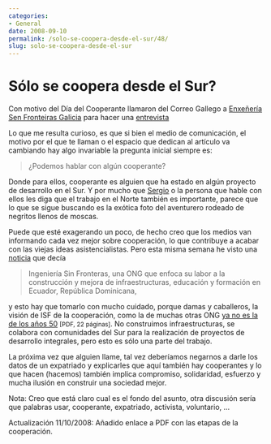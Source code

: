 ```yaml
---
categories:
- General
date: 2008-09-10
permalink: /solo-se-coopera-desde-el-sur/48/
slug: solo-se-coopera-desde-el-sur
---
```


# Sólo se coopera desde el Sur?

Con motivo del Día del Cooperante llamaron del Correo Gallego a [Enxeñería Sen Fronteiras Galicia](http://esfgalicia.blogspot.com/) para hacer una [entrevista](http://www.elcorreogallego.es/index.php?idMenu=130&idNoticia=340802)

Lo que me resulta curioso, es que si bien el medio de comunicación, el motivo por el que te llaman o el espacio que dedican al artículo va cambiando hay algo invariable la pregunta inicial siempre es:

> ¿Podemos hablar con algún cooperante?

 Donde para ellos, cooperante es alguien que ha estado en algún proyecto de desarrollo en el Sur. Y por mucho que [Sergio](http://covadameiga.blogspot.com/) o la persona que hable con ellos les diga que el trabajo en el Norte también es importante, parece que lo que se sigue buscando es la exótica foto del aventurero rodeado de negritos llenos de moscas.

Puede que esté exagerando un poco, de hecho creo que los medios van informando cada vez mejor sobre cooperación, lo que contribuye a acabar con las viejas ideas asistencialistas. Pero esta misma semana he visto una [noticia](http://www.elcorreodeandalucia.es/noticia.asp?idnoticia=4424170094094095091092424170) que decía

> Ingeniería Sin Fronteras, una ONG que enfoca su labor a la construcción y mejora de infraestructuras, educación y formación en Ecuador, República Dominicana,

 y esto hay que tomarlo con mucho cuidado, porque damas y caballeros, la visión de ISF de la cooperación, como la de muchas otras ONG [ya no es la de los años 50](http://www.educacionenvalores.org/IMG/pdf/jun041-2.pdf) <span style="font-size:85%">\[PDF, 22 páginas\]</span>. No construimos infraestructuras, se colabora con comunidades del Sur para la realización de proyectos de desarrollo integrales, pero esto es sólo una parte del trabajo.

La próxima vez que alguien llame, tal vez deberíamos negarnos a darle los datos de un expatriado y explicarles que aquí también hay cooperantes y lo que hacen (hacemos) también implica compromiso, solidaridad, esfuerzo y mucha ilusión en construir una sociedad mejor.

Nota: Creo que está claro cual es el fondo del asunto, otra discusión sería que palabras usar, cooperante, expatriado, activista, voluntario, …

Actualización 11/10/2008: Añadido enlace a PDF con las etapas de la cooperación.